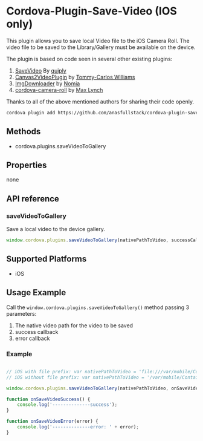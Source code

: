 # Cordova-Plugin-Save-Video (IOS only)

This plugin allows you to save local Video file to the iOS Camera Roll.
The video file to be saved to the Library/Gallery must be available on the device.

The plugin is based on code seen in several other existing plugins:

1. [SaveVideo](https://github.com/quiply/SaveVideo) By [quiply](https://github.com/quiply)
1. [Canvas2VideoPlugin](https://github.com/devgeeks/Canvas2VideoPlugin) by [Tommy-Carlos Williams](https://github.com/devgeeks)
1. [ImgDownloader](https://github.com/Nomia/ImgDownloader) by [Nomia](https://github.com/Nomia)
1. [cordova-camera-roll](https://github.com/driftyco/cordova-camera-roll) by [Max Lynch](https://github.com/mlynch)

Thanks to all of the above mentioned authors for sharing their code openly.

```Bash
cordova plugin add https://github.com/anasfullstack/cordova-plugin-save-video
```

## Methods

- cordova.plugins.saveVideoToGallery

## Properties

none

## API reference

### saveVideoToGallery

Save a local video to the device gallery.

```Javascript
window.cordova.plugins.saveVideoToGallery(nativePathToVideo, successCallback, errorCallback);
```

## Supported Platforms

- iOS

## Usage Example

Call the `window.cordova.plugins.saveVideoToGallery()` method passing 3 parameters:

1. The native video path for the video to be saved
1. success callback
1. error callback

### Example

```Javascript

// iOS with file prefix: var nativePathToVideo = 'file:///var/mobile/Containers/Data/Application/<UUID>/Library/NoCloud/some_dir/some_video.mp4'
// iOS without file prefix: var nativePathToVideo = '/var/mobile/Containers/Data/Application/<UUID>/Library/NoCloud/some_dir/some_video.mp4'

window.cordova.plugins.saveVideoToGallery(nativePathToVideo, onSaveVideoSuccess, onSaveVideoError);

function onSaveVideoSuccess() {
    console.log('--------------success');
}

function onSaveVideoError(error) {
    console.log('--------------error: ' + error);
}
```
